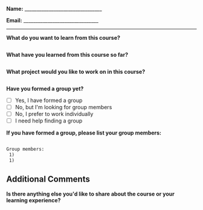 **Name:** ________________________________

**Email:** _______________________________

---

**What do you want to learn from this course?**

```txt


```

**What have you learned from this course so far?**

```txt


```

**What project would you like to work on in this course?**

```txt


```

**Have you formed a group yet?**

- [ ] Yes, I have formed a group
- [ ] No, but I'm looking for group members
- [ ] No, I prefer to work individually
- [ ] I need help finding a group

**If you have formed a group, please list your group members:**

```txt

Group members:
 1)
 1) 

```

## Additional Comments

**Is there anything else you'd like to share about the course or your learning experience?**

```txt


```
